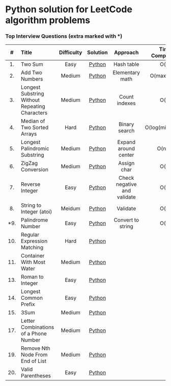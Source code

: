 # Python solution for LeetCode algorithm problems

### Top Interview Questions (extra marked with *)

| #     | Title                                          | Difficulty | Solution | Approach    | Time Complexity | Space Complexity |
|:-----:|:-----------------------------------------------|:----------:|:--------:|:-----------:|:---------------:|:----------------:|
| 1.    | Two Sum                                        | Easy     |[Python](python/001_Two_Sum.py)   | Hash table  | O(n) | O(n)|
| 2.    | Add Two Numbers                                | Medium   |[Python](python/002_Add_Two_Numbers.py) | Elementary math | O(max(m,n))| O(max(m,n))|
| 3.    | Longest Substring Without Repeating Characters | Medium   |[Python](python/003_Longest_Substring_Without_Repeating_Characters.py)| Count indexes | O(n)| O(1)|
|4.     | Median of Two Sorted Arrays                    |Hard      |[Python](python/004_Median_of_Two_Sorted_Arrays.py)|Binary search |O(log(min(m,n)))|O(1)|
|5.     | Longest Palindromic Substring                  |Medium    |[Python](python/005_Longest_Palindromic_Substring.py)|Expand around center|O(n^2)|O(1)|
|6.     | ZigZag Conversion                              |Medium    |[Python](python/006_ZigZag_Conversion.py)|Assign char|O(n)|O(n)|
|7.     | Reverse Integer                                |Easy   |[Python](python/007_Reverse_Integer.py)|Check negative and validate|O(n)|O(1)|
|8.     | String to Integer (atoi)                       |Meidum   |[Python](python/008_String_to_Integer.py)|Validate|O(n)|O(1)|
|\*9.   | Palindrome Number                              |Easy   |[Python](python/009_Palindrome_Number.py)|Convert to string|O(n)|O(1)|
|10.    | Regular Expression Matching                    |Hard |[Python](python/010_Regular_Expression_Matching.py)||||
|11.    | Container With Most Water                      |Medium |[Python](python/011_Container_With_Most_Water.py)||||
|13.    | Roman to Integer                               |Easy|[Python](python/013_Roman_to_Integer.py)||||
|14.    | Longest Common Prefix                          |Easy|[Python](python/014_Longest_Common_Prefix.py)||||
|15.    | 3Sum                                           |Medium|[Python](python/015_3Sum.py)||||
|17.    | Letter Combinations of a Phone Number          |Medium|[Python](python/017_Letter_Combinations_of_a_Phone_Number.py)||||
|19.    | Remove Nth Node From End of List               |Medium|[Python](python/019_Remove_Nth_Node_From_End_of_List.py)||||
|20.    | Valid Parentheses                              |Easy|[Python](python/020_Valid_Parentheses.py)||||        
